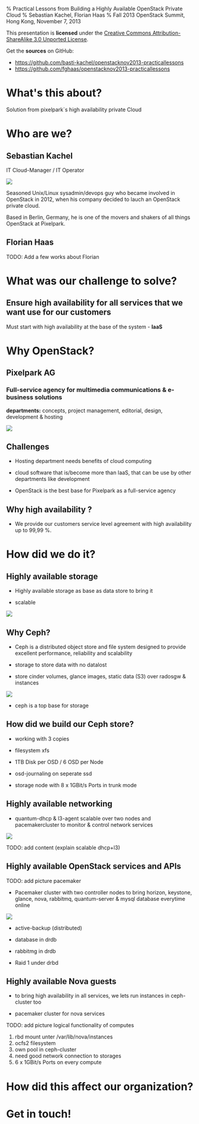 % Practical Lessons from Building a Highly Available OpenStack Private Cloud
% Sebastian Kachel, Florian Haas
% Fall 2013 OpenStack Summit, Hong Kong, November 7, 2013

This presentation is **licensed** under the
[Creative Commons Attribution-ShareAlike 3.0 Unported License](http://creativecommons.org/licenses/by-sa/3.0/).

Get the **sources** on GitHub:

* <https://github.com/basti-kachel/openstacknov2013-practicallessons>
* <https://github.com/fghaas/openstacknov2013-practicallessons>

# What's this about?

Solution from pixelpark`s high availability private Cloud 

# Who are we?

## Sebastian Kachel 
	
IT Cloud-Manager / IT Operator

![](img/logo-pixelpark.png)

Seasoned Unix/Linux sysadmin/devops guy who became involved in
OpenStack in 2012, when his company decided to lauch an OpenStack
private cloud. 

Based in Berlin, Germany, he is one of the movers and shakers of all
things OpenStack at Pixelpark.

	
## Florian Haas

TODO: Add a few works about Florian

# What was our challenge to solve?

## Ensure high availability for all services that we want use for our customers

Must start with high availability at the base of the system - **IaaS**

# Why OpenStack?

## Pixelpark AG 
	
### Full-service agency for multimedia communications & e-business solutions
	
**departments:** concepts, project management, editorial, design,
  development & hosting

![](img/pp-standorte.png)

## Challenges

* Hosting department needs benefits of cloud computing
  
* cloud software that is/become more than IaaS, that can be use by
  other departments like development

* OpenStack is the best base for Pixelpark as a full-service agency

## Why high availability ?

* We provide our customers service level agreement with high
  availability up to 99,99 %.

# How did we do it?

## Highly available storage

* Highly available storage as base as data store to bring it 

* scalable 

![](img/logo-ceph.png)

## Why Ceph?

* Ceph is a distributed object store and file system designed to provide excellent  performance, reliability and scalability

* storage to store data with no datalost

* store cinder volumes, glance images, static data (S3) over radosgw & instances
 
![](img/ha-storage.png)

* ceph is a top base for storage

## How did we build our Ceph store?

* working with 3 copies

* filesystem xfs

* 1TB Disk per OSD / 6 OSD per Node
 
* osd-journaling on seperate ssd
 
* storage node with 8 x 1GBit/s Ports in trunk mode

## Highly available networking

* quantum-dhcp & l3-agent scalable over two nodes and pacemakercluster
  to monitor & control network services
  
![](img/ha-network.png)
  
TODO: add content (explain scalable dhcp+l3)

## Highly available OpenStack services and APIs

TODO: add picture pacemaker

* Pacemaker cluster with two controller nodes to bring horizon,
  keystone, glance, nova, rabbitmq, quantum-server & mysql database
  everytime online
  
![](img/ha-storage.png)

* active-backup (distributed)

* database in drdb 

* rabbitmg in drdb

* Raid 1 under drbd


## Highly available Nova guests

* to bring high availability in all services, we lets run instances in
  ceph-cluster too
  
* pacemaker cluster for nova services 

TODO: add picture logical functionality of computes 

1. rbd mount unter /var/lib/nova/instances
2. ocfs2 filesystem 
3. own pool in ceph-cluster 
4. need good network connection to storages
5. 6 x 1GBit/s Ports on every compute

# How did this affect our organization?

# Get in touch!
